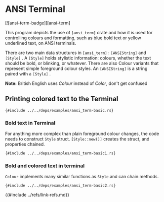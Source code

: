 # ANSI Terminal

[![ansi-term-badge]][ansi-term]

This program depicts the use of `[ansi_term]` crate and how it is used for controlling colours and formatting, such as blue bold text or yellow underlined text, on ANSI terminals.

There are two main data structures in `[ansi_term]` : `[ANSIString]` and `[Style]` . A `[Style]` holds stylistic information: colours, whether the text should be bold, or blinking, or whatever. There are also Colour variants that represent simple foreground colour styles. An `[ANSIString]` is a string paired with a `[Style]` .

**Note:** British English uses *Colour* instead of *Color*, don't get confused

## Printing colored text to the Terminal

```rust,editable
{#include ../../deps/examples/ansi_term-basic.rs}
```

### Bold text in Terminal

For anything more complex than plain foreground colour changes, the code
needs to construct `Style` struct. `[Style::new()]` creates the struct, and properties chained.

```rust,editable
{#include ../../deps/examples/ansi_term-basic1.rs}
```

### Bold and colored text in terminal

`Colour` implements many similar functions as `Style` and can chain methods.

```rust,editable
{#include ../../deps/examples/ansi_term-basic2.rs}
```

[ansi_term]: https://crates.io/crates/ansi_term
[ANSIString]: https://docs.rs/ansi_term/*/ansi_term/type.ANSIString.html
[Style]: https://docs.rs/ansi_term/*/ansi_term/struct.Style.html
[Style::new()]: https://docs.rs/ansi_term/0.11.0/ansi_term/struct.Style.html#method.new
{{#include ../refs/link-refs.md}}
